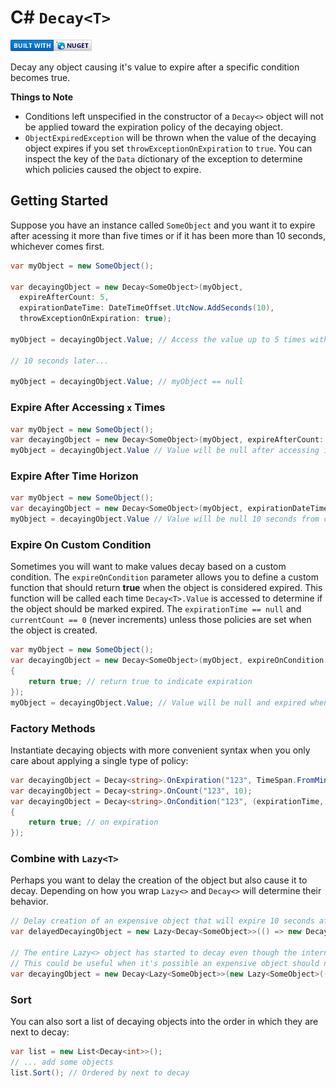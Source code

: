 # C# `Decay<T>`

[![](https://raw.githubusercontent.com/pixel-cookers/built-with-badges/master/nuget/nuget-long.png)](https://www.nuget.org/packages/AF.Decay)

Decay any object causing it's value to expire after a specific condition becomes true.

**Things to Note**
- Conditions left unspecified in the constructor of a `Decay<>` object will not be applied toward the expiration policy of the decaying object.
- `ObjectExpiredException` will be thrown when the value of the decaying object expires if you set `throwExceptionOnExpiration` to `true`. You can inspect the key of the `Data` dictionary of the exception to determine which policies caused the object to expire.

## Getting Started

Suppose you have an instance called `SomeObject` and you want it to expire after acessing it more than five times or if it has been more than 10 seconds, whichever comes first.

```csharp
var myObject = new SomeObject();

var decayingObject = new Decay<SomeObject>(myObject, 
  expireAfterCount: 5, 
  expirationDateTime: DateTimeOffset.UtcNow.AddSeconds(10), 
  throwExceptionOnExpiration: true);

myObject = decayingObject.Value; // Access the value up to 5 times within the next 10 seconds before it decays.

// 10 seconds later...

myObject = decayingObject.Value; // myObject == null
```

### Expire After Accessing `x` Times

```csharp
var myObject = new SomeObject();
var decayingObject = new Decay<SomeObject>(myObject, expireAfterCount: 5);
myObject = decayingObject.Value // Value will be null after accessing it five times.
```

### Expire After Time Horizon

```csharp
var myObject = new SomeObject();
var decayingObject = new Decay<SomeObject>(myObject, expirationDateTime: DateTimeOffset.UtcNow.AddSeconds(10));
myObject = decayingObject.Value // Value will be null 10 seconds from creation of the Decay<> object.
```

### Expire On Custom Condition

Sometimes you will want to make values decay based on a custom condition. The `expireOnCondition` parameter allows you to define a custom function that should return **true** when the object is considered expired. This function will be called each time `Decay<T>.Value` is accessed to determine if the object should be marked expired. The `expirationTime == null` and `currentCount == 0` (never increments) unless those policies are set when the object is created. 

```csharp
var myObject = new SomeObject();
var decayingObject = new Decay<SomeObject>(myObject, expireOnCondition: (DateTimeOffset? expirationTime, long currentCount) =>
{
    return true; // return true to indicate expiration
});
myObject = decayingObject.Value; // Value will be null and expired when your custom function returns true;
```

### Factory Methods

Instantiate decaying objects with more convenient syntax when you only care about applying a single type of policy:

```csharp
var decayingObject = Decay<string>.OnExpiration("123", TimeSpan.FromMinutes(30));
var decayingObject = Decay<string>.OnCount("123", 10);
var decayingObject = Decay<string>.OnCondition("123", (expirationTime, currentCount) =>
{
	return true; // on expiration
});
```

### Combine with `Lazy<T>`

Perhaps you want to delay the creation of the object but also cause it to decay. Depending on how you wrap `Lazy<>` and `Decay<>` will determine their behavior.

```csharp
// Delay creation of an expensive object that will expire 10 seconds after it was created.
var delayedDecayingObject = new Lazy<Decay<SomeObject>>(() => new Decay<SomeObject>(new SomeObject(), expirationDateTime: someFutureDateTime));

// The entire Lazy<> object has started to decay even though the internal SomeObject value has not been initialized yet.
// This could be useful when it's possible an expensive object should never be created if it's not used within the decaying expiration policy.
var decayingObject = new Decay<Lazy<SomeObject>>(new Lazy<SomeObject>(() => new SomeObject()), expirationDateTime: someFutureDateTime);
```

### Sort

You can also sort a list of decaying objects into the order in which they are next to decay:

```csharp
var list = new List<Decay<int>>();
// ... add some objects
list.Sort(); // Ordered by next to decay
```
